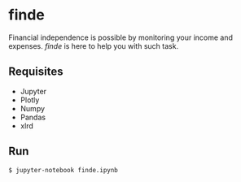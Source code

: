 # finde
Financial independence is possible by monitoring your income and expenses.
*finde* is here to help you with such task.

## Requisites

- Jupyter
- Plotly
- Numpy
- Pandas
- xlrd

## Run
```
$ jupyter-notebook finde.ipynb
```
